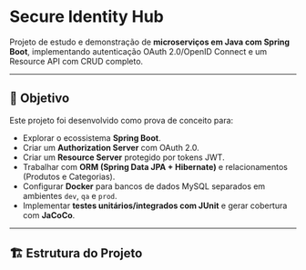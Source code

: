 # Secure Identity Hub

Projeto de estudo e demonstração de **microserviços em Java com Spring Boot**, implementando autenticação OAuth 2.0/OpenID Connect e um Resource API com CRUD completo.

---

## 📌 Objetivo
Este projeto foi desenvolvido como prova de conceito para:
- Explorar o ecossistema **Spring Boot**.
- Criar um **Authorization Server** com OAuth 2.0.
- Criar um **Resource Server** protegido por tokens JWT.
- Trabalhar com **ORM (Spring Data JPA + Hibernate)** e relacionamentos (Produtos e Categorias).
- Configurar **Docker** para bancos de dados MySQL separados em ambientes `dev`, `qa` e `prod`.
- Implementar **testes unitários/integrados com JUnit** e gerar cobertura com **JaCoCo**.

---

## 🏗️ Estrutura do Projeto
